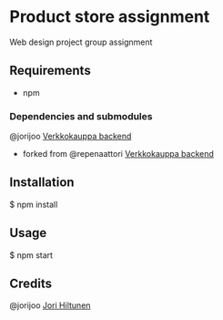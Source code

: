 # Product store assignment

Web design project group assignment

## Requirements

- npm

### Dependencies and submodules

@jorijoo [Verkkokauppa backend](https://github.com/jorijoo/verkkokauppa_backend)
- forked from @repenaattori [Verkkokauppa backend](https://github.com/repenaattori/verkkokauppa_backend)
 
## Installation

\$ npm install

## Usage

\$ npm start

## Credits

@jorijoo [Jori Hiltunen](https://github.com/jorijoo)